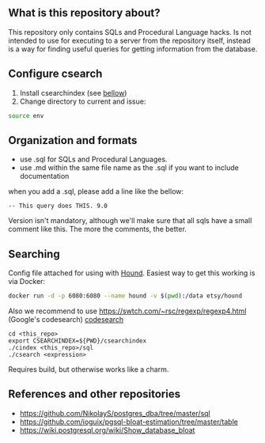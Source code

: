 ## What is this repository about?

This repository only contains SQLs and Procedural Language hacks. Is not intended to use for executing to a server from the repository itself, instead is a way for finding useful queries for getting information from the database.

## Configure csearch

1. Install csearchindex (see [bellow](Searching)) 
2. Change directory to current and issue:

```sh
source env
```



## Organization and formats

- use .sql for SQLs and Procedural Languages.
- use .md within the same file name as the .sql if you want to include documentation

when you add a .sql, please add a line like the bellow:

```
-- This query does THIS. 9.0
```

Version isn't mandatory, although we'll make sure that all sqls have a small comment like this.
The more the comments, the better.



## Searching

Config file attached for using with [Hound](https://github.com/etsy/hound). Easiest way to get this working is via Docker:


```bash
docker run -d -p 6080:6080 --name hound -v $(pwd):/data etsy/hound
```

Also we recommend to use https://swtch.com/~rsc/regexp/regexp4.html (Google's codesearch)
[codesearch](https://github.com/google/codesearch)

```
cd <this_repo>
export CSEARCHINDEX=${PWD}/csearchindex
./cindex <this_repo>/sql
./csearch <expression>
```

Requires build, but otherwise works like a charm.


## References and other repositories

- https://github.com/NikolayS/postgres_dba/tree/master/sql
- https://github.com/ioguix/pgsql-bloat-estimation/tree/master/table
- https://wiki.postgresql.org/wiki/Show_database_bloat



